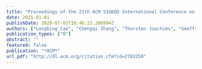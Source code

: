 ```yaml
---
title: "Proceedings of the 21th ACM SIGKDD International Conference on Knowledge Discovery and Data Mining, Sydney, NSW, Australia, August 10-13, 2015"
date: 2015-01-01
publishDate: 2020-07-03T10:46:23.266994Z
authors: ["Longbing Cao", "Chengqi Zhang", "Thorsten Joachims", "Geoffrey I. Webb", "Dragos D. Margineantu", "Graham Williams"]
publication_types: ["0"]
abstract: ""
featured: false
publication: "*ACM*"
url_pdf: "http://dl.acm.org/citation.cfm?id=2783258"
---
```



